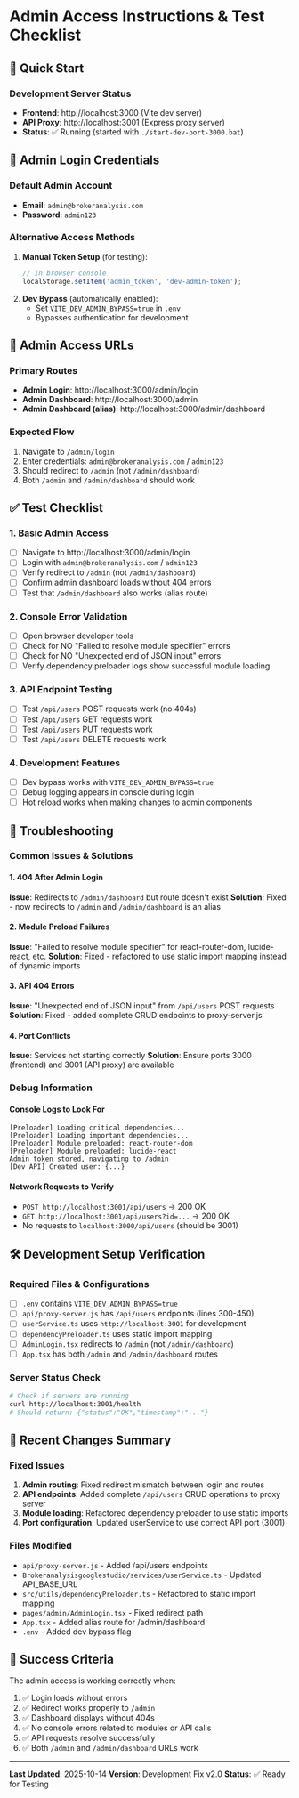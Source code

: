 # Admin Access Instructions & Test Checklist

## 🚀 Quick Start

### Development Server Status
- **Frontend**: http://localhost:3000 (Vite dev server)
- **API Proxy**: http://localhost:3001 (Express proxy server)
- **Status**: ✅ Running (started with `./start-dev-port-3000.bat`)

## 🔐 Admin Login Credentials

### Default Admin Account
- **Email**: `admin@brokeranalysis.com`
- **Password**: `admin123`

### Alternative Access Methods
1. **Manual Token Setup** (for testing):
   ```javascript
   // In browser console
   localStorage.setItem('admin_token', 'dev-admin-token');
   ```
2. **Dev Bypass** (automatically enabled):
   - Set `VITE_DEV_ADMIN_BYPASS=true` in `.env`
   - Bypasses authentication for development

## 📍 Admin Access URLs

### Primary Routes
- **Admin Login**: http://localhost:3000/admin/login
- **Admin Dashboard**: http://localhost:3000/admin
- **Admin Dashboard (alias)**: http://localhost:3000/admin/dashboard

### Expected Flow
1. Navigate to `/admin/login`
2. Enter credentials: `admin@brokeranalysis.com` / `admin123`
3. Should redirect to `/admin` (not `/admin/dashboard`)
4. Both `/admin` and `/admin/dashboard` should work

## ✅ Test Checklist

### 1. Basic Admin Access
- [ ] Navigate to http://localhost:3000/admin/login
- [ ] Login with `admin@brokeranalysis.com` / `admin123`
- [ ] Verify redirect to `/admin` (not `/admin/dashboard`)
- [ ] Confirm admin dashboard loads without 404 errors
- [ ] Test that `/admin/dashboard` also works (alias route)

### 2. Console Error Validation
- [ ] Open browser developer tools
- [ ] Check for NO "Failed to resolve module specifier" errors
- [ ] Check for NO "Unexpected end of JSON input" errors
- [ ] Verify dependency preloader logs show successful module loading

### 3. API Endpoint Testing
- [ ] Test `/api/users` POST requests work (no 404s)
- [ ] Test `/api/users` GET requests work
- [ ] Test `/api/users` PUT requests work
- [ ] Test `/api/users` DELETE requests work

### 4. Development Features
- [ ] Dev bypass works with `VITE_DEV_ADMIN_BYPASS=true`
- [ ] Debug logging appears in console during login
- [ ] Hot reload works when making changes to admin components

## 🔧 Troubleshooting

### Common Issues & Solutions

#### 1. 404 After Admin Login
**Issue**: Redirects to `/admin/dashboard` but route doesn't exist
**Solution**: Fixed - now redirects to `/admin` and `/admin/dashboard` is an alias

#### 2. Module Preload Failures
**Issue**: "Failed to resolve module specifier" for react-router-dom, lucide-react, etc.
**Solution**: Fixed - refactored to use static import mapping instead of dynamic imports

#### 3. API 404 Errors
**Issue**: "Unexpected end of JSON input" from `/api/users` POST requests
**Solution**: Fixed - added complete CRUD endpoints to proxy-server.js

#### 4. Port Conflicts
**Issue**: Services not starting correctly
**Solution**: Ensure ports 3000 (frontend) and 3001 (API proxy) are available

### Debug Information

#### Console Logs to Look For
```
[Preloader] Loading critical dependencies...
[Preloader] Loading important dependencies...
[Preloader] Module preloaded: react-router-dom
[Preloader] Module preloaded: lucide-react
Admin token stored, navigating to /admin
[Dev API] Created user: {...}
```

#### Network Requests to Verify
- `POST http://localhost:3001/api/users` → 200 OK
- `GET http://localhost:3001/api/users?id=...` → 200 OK
- No requests to `localhost:3000/api/users` (should be 3001)

## 🛠️ Development Setup Verification

### Required Files & Configurations
- [ ] `.env` contains `VITE_DEV_ADMIN_BYPASS=true`
- [ ] `api/proxy-server.js` has `/api/users` endpoints (lines 300-450)
- [ ] `userService.ts` uses `http://localhost:3001` for development
- [ ] `dependencyPreloader.ts` uses static import mapping
- [ ] `AdminLogin.tsx` redirects to `/admin` (not `/admin/dashboard`)
- [ ] `App.tsx` has both `/admin` and `/admin/dashboard` routes

### Server Status Check
```bash
# Check if servers are running
curl http://localhost:3001/health
# Should return: {"status":"OK","timestamp":"..."}
```

## 📝 Recent Changes Summary

### Fixed Issues
1. **Admin routing**: Fixed redirect mismatch between login and routes
2. **API endpoints**: Added complete `/api/users` CRUD operations to proxy server
3. **Module loading**: Refactored dependency preloader to use static imports
4. **Port configuration**: Updated userService to use correct API port (3001)

### Files Modified
- `api/proxy-server.js` - Added /api/users endpoints
- `Brokeranalysisgooglestudio/services/userService.ts` - Updated API_BASE_URL
- `src/utils/dependencyPreloader.ts` - Refactored to static import mapping
- `pages/admin/AdminLogin.tsx` - Fixed redirect path
- `App.tsx` - Added alias route for /admin/dashboard
- `.env` - Added dev bypass flag

## 🎯 Success Criteria

The admin access is working correctly when:
1. ✅ Login loads without errors
2. ✅ Redirect works properly to `/admin`
3. ✅ Dashboard displays without 404s
4. ✅ No console errors related to modules or API calls
5. ✅ API requests resolve successfully
6. ✅ Both `/admin` and `/admin/dashboard` URLs work

---

**Last Updated**: 2025-10-14
**Version**: Development Fix v2.0
**Status**: ✅ Ready for Testing